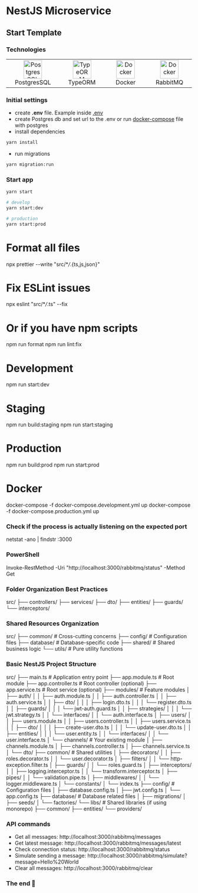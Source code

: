 # NestJS Microservice

## Start Template

### Technologies

<table width="100%">
    <tr>  
      <td align="center" valign="middle" width="17%">
      <a href="https://www.postgresql.org/">
      <img height="50" alt="PostgresSQL" src="https://upload.wikimedia.org/wikipedia/commons/thumb/2/29/Postgresql_elephant.svg/640px-Postgresql_elephant.svg.png"/>
      </a>
      <br />
      PostgresSQL
    </td>
    <td align="center" valign="middle" width="17%">
      <a href="https://typeorm.io/">
      <img height="50" alt="TypeORM" src="https://www.zoneofit.com/wp-content/uploads/2021/06/type-orm.png"/>
      </a>
      <br />
      TypeORM
    </td>
    <td align="center" valign="middle" width="17%">
      <a href="https://www.docker.com/">
      <img height="50" alt="Docker" src="https://d1.awsstatic.com/acs/characters/Logos/Docker-Logo_Horizontel_279x131.b8a5c41e56b77706656d61080f6a0217a3ba356d.png"/>
      </a>
      <br />
      Docker
    </td>
    <td align="center" valign="middle" width="17%">
      <a href="https://www.npmjs.com/package/@golevelup/nestjs-rabbitmq">
      <img height="50" alt="Docker" src="https://www.nastel.com/wp-content/uploads/2022/05/rabbitmq.png"/>
      </a>
      <br />
      RabbitMQ
    </td>
    </tr>
</table>

### Initial settings

-   create <b>.env</b> file. Example inside <a href="https://github.com/daniel-wolfson/Nest-microservice-template/blob/master/.env">.env</a>
-   create Postgres db and set url to the .env or run <a href="https://github.com/daniel-wolfson/Nest-microservice-template/blob/master/docker/postgres/docker-compose.yml">docker-compose</a> file with postgres
-   install dependencies

```sh
yarn install
```

-   run migrations

```sh
yarn migration:run
```

### Start app

```sh
yarn start

# develop
yarn start:dev

# production
yarn start:prod
```

# Format all files

npx prettier --write "src/\*_/_.{ts,js,json}"

# Fix ESLint issues

npx eslint "src/\*_/_.ts" --fix

# Or if you have npm scripts

npm run format
npm run lint:fix

# Development

npm run start:dev

# Staging

npm run build:staging
npm run start:staging

# Production

npm run build:prod
npm run start:prod

# Docker

docker-compose -f docker-compose.development.yml up
docker-compose -f docker-compose.production.yml up

### Check if the process is actually listening on the expected port

netstat -ano | findstr :3000

### PowerShell

Invoke-RestMethod -Uri "http://localhost:3000/rabbitmq/status" -Method Get

### Folder Organization Best Practices

src/
├── controllers/
├── services/
├── dto/
├── entities/
├── guards/
└── interceptors/

### Shared Resources Organization

src/
├── common/ # Cross-cutting concerns
├── config/ # Configuration files
├── database/ # Database-specific code
├── shared/ # Shared business logic
└── utils/ # Pure utility functions

### Basic NestJS Project Structure

src/
├── main.ts # Application entry point
├── app.module.ts # Root module
├── app.controller.ts # Root controller (optional)
├── app.service.ts # Root service (optional)
├── modules/ # Feature modules
│ ├── auth/
│ │ ├── auth.module.ts
│ │ ├── auth.controller.ts
│ │ ├── auth.service.ts
│ │ ├── dto/
│ │ │ ├── login.dto.ts
│ │ │ └── register.dto.ts
│ │ ├── guards/
│ │ │ └── jwt-auth.guard.ts
│ │ ├── strategies/
│ │ │ └── jwt.strategy.ts
│ │ └── interfaces/
│ │ └── auth.interface.ts
│ ├── users/
│ │ ├── users.module.ts
│ │ ├── users.controller.ts
│ │ ├── users.service.ts
│ │ ├── dto/
│ │ │ ├── create-user.dto.ts
│ │ │ └── update-user.dto.ts
│ │ ├── entities/
│ │ │ └── user.entity.ts
│ │ └── interfaces/
│ │ └── user.interface.ts
│ └── channels/ # Your existing module
│ ├── channels.module.ts
│ ├── channels.controller.ts
│ ├── channels.service.ts
│ └── dto/
├── common/ # Shared utilities
│ ├── decorators/
│ │ ├── roles.decorator.ts
│ │ └── user.decorator.ts
│ ├── filters/
│ │ └── http-exception.filter.ts
│ ├── guards/
│ │ └── roles.guard.ts
│ ├── interceptors/
│ │ ├── logging.interceptor.ts
│ │ └── transform.interceptor.ts
│ ├── pipes/
│ │ └── validation.pipe.ts
│ ├── middlewares/
│ │ └── logger.middleware.ts
│ └── constants/
│ └── index.ts
├── config/ # Configuration files
│ ├── database.config.ts
│ ├── jwt.config.ts
│ └── app.config.ts
├── database/ # Database related files
│ ├── migrations/
│ ├── seeds/
│ └── factories/
└── libs/ # Shared libraries (if using monorepo)
├── common/
├── entities/
└── providers/

### API commands

-   Get all messages: http://localhost:3000/rabbitmq/messages
-   Get latest message: http://localhost:3000/rabbitmq/messages/latest
-   Check connection status: http://localhost:3000/rabbitmq/status
-   Simulate sending a message: http://localhost:3000/rabbitmq/simulate?message=Hello%20World
-   Clear all messages: http://localhost:3000/rabbitmq/clear

### The end 🙂
